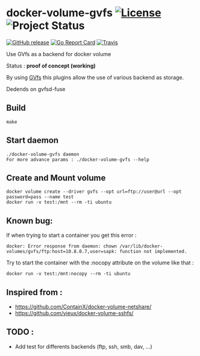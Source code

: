 # docker-volume-gvfs [![License](https://img.shields.io/badge/license-MIT-red.svg)](https://github.com/sapk/docker-volume-gvfs/blob/master/LICENSE) ![Project Status](http://img.shields.io/badge/status-alpha-red.svg)
[![GitHub release](https://img.shields.io/github/release/sapk/docker-volume-gvfs.svg)](https://github.com/sapk/docker-volume-gvfs/releases) [![Go Report Card](https://goreportcard.com/badge/github.com/sapk/docker-volume-gvfs)](https://goreportcard.com/report/github.com/sapk/docker-volume-gvfs) [![Travis](https://api.travis-ci.org/sapk/docker-volume-gvfs.svg?branch=master)](https://travis-ci.org/sapk/docker-volume-gvfs)

Use GVfs as a backend for docker volume

Status : **proof of concept (working)**

By using [GVfs](https://wiki.gnome.org/Projects/gvfs) this plugins allow the use of various backend as storage.

Dedends on gvfsd-fuse

## Build
```
make
```

## Start daemon
```
./docker-volume-gvfs daemon
For more advance params : ./docker-volume-gvfs --help
```

## Create and Mount volume
```
docker volume create --driver gvfs --opt url=ftp://user@url --opt password=pass --name test
docker run -v test:/mnt --rm -ti ubuntu
```

## Known bug:
If when trying to start a container you get this error :

`docker: Error response from daemon: chown /var/lib/docker-volumes/gvfs/ftp:host=10.8.0.7,user=sapk: function not implemented.`

Try to start the container with the :nocopy attribute on the volume like that :

```
docker run -v test:/mnt:nocopy --rm -ti ubuntu
```


## Inspired from :
 - https://github.com/ContainX/docker-volume-netshare/
 - https://github.com/vieux/docker-volume-sshfs/

## TODO :
 - Add test for differents backends (ftp, ssh, smb, dav, ...)
